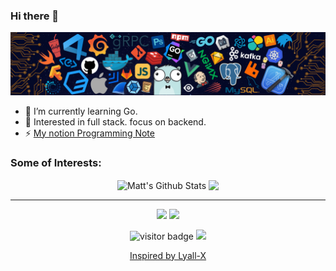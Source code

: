 ### Hi there 👋

<!--
**msk397/msk397** is a ✨ _special_ ✨ repository because its `README.md` (this file) appears on your GitHub profile.

Here are some ideas to get you started:

- 🔭 I’m currently working on ...
- 🌱 I’m currently learning ...
- 👯 I’m looking to collaborate on ...
- 🤔 I’m looking for help with ...
- 💬 Ask me about ...
- 📫 How to reach me: ...
- 😄 Pronouns: ...
- ⚡ Fun fact: ...
-->
![](https://github.com/msk397/msk397/blob/main/header_.png)


- 🌱 I’m currently learning Go.
- 🧐 Interested in full stack. focus on backend.
- ⚡ [My notion Programming Note](https://organized-wallet-a87.notion.site/437cc533c36f4cff8cbdcf141cfb40a1)

### Some of Interests:    
<p align="center">  
<img align="center" src="https://github-readme-stats.vercel.app/api?username=msk397&show_icons=true&line_height=27&theme=tokyonight&include_all_commits=true" alt="Matt's Github Stats" />
<img align="center" src="https://github-readme-stats.vercel.app/api/top-langs/?username=msk397&hide=javascript,html,css,java&hide_langs_below=1&theme=tokyonight&line_height=27" />
</p>

<hr>


<p align="center">
<a href= "https://twitter.com/msk3_go"><img src="https://img.icons8.com/material-outlined/30/000000/twitter.png"/></a>
<a href= "https://github.com/msk397"><img src="https://img.icons8.com/material-outlined/27/000000/geography.png"/></a>
</p>

<p  align="center">
<img src="https://visitor-badge.laobi.icu/badge?page_id=msk397.msk397" alt="visitor badge"/>  
<a title="Hits" target="_blank" href="https://github.com/msk397/hits"><img src="https://hits.b3log.org/msk397/hits.svg">     
</p>
 <p align="center">
     <a href="https://github.com/Lyall-X/" target="_blank">Inspired by Lyall-X</a>
  </p>

